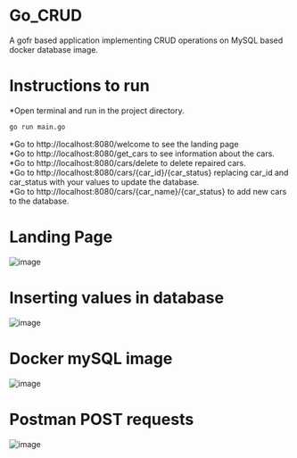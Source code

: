 # Go_CRUD
A gofr based application implementing CRUD operations on MySQL based docker database image.

# Instructions to run
*Open terminal and run in the project directory.

```sh
go run main.go 
```

*Go to http://localhost:8080/welcome to see the landing page <br />
*Go to http://localhost:8080/get_cars to see information about the cars.<br />
*Go to http://localhost:8080/cars/delete to delete repaired cars.<br />
*Go to http://localhost:8080/cars/{car_id}/{car_status} replacing car_id and car_status with your values to update the database.<br />
*Go to http://localhost:8080/cars/{car_name}/{car_status} to add new cars to the database.<br />


# Landing Page
![image](https://github.com/RinzlerN26/Go_CRUD/assets/74294802/2cd7b1e9-dd21-4a36-a634-b0f7030670c0)

# Inserting values in database
![image](https://github.com/RinzlerN26/Go_CRUD/assets/74294802/2e15faa1-3d6b-4b45-92dd-99d776c55913)

# Docker mySQL image
![image](https://github.com/RinzlerN26/Go_CRUD/assets/74294802/3d09e085-2979-46b4-9777-5e32de717219)

# Postman POST requests
![image](https://github.com/RinzlerN26/Go_CRUD/assets/74294802/7fa77d45-3c55-4c6a-bbb6-840ce849b534)



